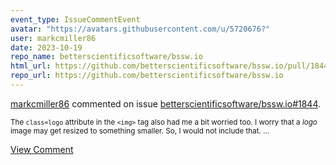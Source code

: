 ```yaml
---
event_type: IssueCommentEvent
avatar: "https://avatars.githubusercontent.com/u/5720676?"
user: markcmiller86
date: 2023-10-19
repo_name: betterscientificsoftware/bssw.io
html_url: https://github.com/betterscientificsoftware/bssw.io/pull/1844
repo_url: https://github.com/betterscientificsoftware/bssw.io
---
```


<a href='https://github.com/markcmiller86' target='_blank'>markcmiller86</a> commented on issue <a href='https://github.com/betterscientificsoftware/bssw.io/pull/1844' target='_blank'>betterscientificsoftware/bssw.io#1844</a>.

<small>The `class=logo` attribute in the `<img>` tag also had me a bit worried too. I worry that a *logo* image may get resized to something smaller. So, I would not include that....</small>

<a href='https://github.com/betterscientificsoftware/bssw.io/pull/1844' target='_blank'>View Comment</a>
